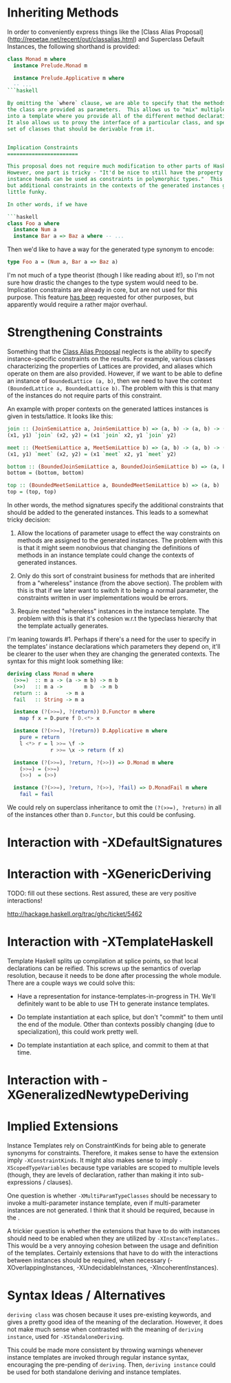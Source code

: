Inheriting Methods
==================

In order to conveniently express things like the [Class Alias Proposal]
(http://repetae.net/recent/out/classalias.html) and Superclass Default
Instances, the following shorthand is provided:

```haskell
class Monad m where
  instance Prelude.Monad m

  instance Prelude.Applicative m where
  -- ...
```haskell

By omitting the `where` clause, we are able to specify that the methods of
the class are provided as parameters.  This allows us to "mix" multiple classes
into a template where you provide all of the different method declarations.
It also allows us to proxy the interface of a particular class, and specify the
set of classes that should be derivable from it.


Implication Constraints
=======================

This proposal does not require much modification to other parts of Haskell.
However, one part is tricky - "It'd be nice to still have the property that
instance heads can be used as constraints in polymorphic types."  This is fine,
but additional constraints in the contexts of the generated instances get a
little funky. 

In other words, if we have

```haskell
class Foo a where
  instance Num a
  instance Bar a => Baz a where -- ...
```

Then we'd like to have a way for the generated type synonym to encode:

```haskell
type Foo a = (Num a, Bar a => Baz a)
```

I'm not much of a type theorist (though I like reading about it!), so I'm not
sure how drastic the changes to the type system would need to be.  Implication
constraints are already in core, but are not used for this purpose.   This
feature <a href="http://hackage.haskell.org/trac/ghc/ticket/5927">has been</a>
requested for other purposes, but apparently would require a rather major
overhaul.


Strengthening Constraints
=========================

Something that the [Class Alias Proposal](http://repetae.net/recent/out/classalias.html)
neglects is the ability to specify instance-specific constraints on the results.
For example, various classes characterizing the properties of Lattices are
provided, and aliases which operate on them are also provided.  However, if we
want to be able to define an instance of `BoundedLattice (a, b)`, then we need
to have the context `(BoundedLattice a, BoundedLattice b)`.  The problem with
this is that many of the instances do not require parts of this constraint.

An example with proper contexts on the generated lattices instances is given
in tests/lattice.  It looks like this:

```haskell
join :: (JoinSemiLattice a, JoinSemiLattice b) => (a, b) -> (a, b) -> (a, b)
(x1, y1) `join` (x2, y2) = (x1 `join` x2, y1 `join` y2)

meet :: (MeetSemiLattice a, MeetSemiLattice b) => (a, b) -> (a, b) -> (a, b)
(x1, y1) `meet` (x2, y2) = (x1 `meet` x2, y1 `meet` y2)

bottom :: (BoundedJoinSemiLattice a, BoundedJoinSemiLattice b) => (a, b)
bottom = (bottom, bottom)

top :: (BoundedMeetSemiLattice a, BoundedMeetSemiLattice b) => (a, b)
top = (top, top)
```

In other words, the method signatures specify the additional constraints that
should be added to the generated instances.  This leads to a somewhat tricky
decision:

1. Allow the locations of parameter usage to effect the way constraints on
   methods are assigned to the generated instances.  The problem with this is
   that it might seem nonobvious that changing the definitions of methods in an
   instance template could change the contexts of generated instances.

2. Only do this sort of constraint business for methods that are inherited from
   a "whereless" instance (from the above section).  The problem with this is
   that if we later want to switch it to being a normal parameter, the
   constraints written in user implementations would be errors.

3. Require nested "whereless" instances in the instance template.  The problem
   with this is that it's cohesion w.r.t the typeclass hierarchy that the
   template actually generates.

I'm leaning towards #1.  Perhaps if there's a need for the user to specify in
the templates' instance declarations which parameters they depend on, it'll be
clearer to the user when they are changing the generated contexts.  The syntax
for this might look something like:

```haskell
deriving class Monad m where
  (>>=)  :: m a -> (a -> m b) -> m b
  (>>)   :: m a ->       m b  -> m b
  return :: a      -> m a
  fail   :: String -> m a

  instance (?(>>=), ?(return)) D.Functor m where
    map f x = D.pure f D.<*> x

  instance (?(>>=), ?(return)) D.Applicative m where
    pure = return
    l <*> r = l >>= \f ->
              r >>= \x -> return (f x)

  instance (?(>>=), ?return, ?(>>)) => D.Monad m where
    (>>=) = (>>=)
    (>>)  = (>>)

  instance (?(>>=), ?return, ?(>>), ?fail) => D.MonadFail m where
    fail = fail
```

We could rely on superclass inheritance to omit the `(?(>>=), ?return)` in all
of the instances other than `D.Functor`, but this could be confusing.


Interaction with -XDefaultSignatures
====================================




Interaction with -XGenericDeriving
==================================

TODO: fill out these sections. Rest assured, these are very positive
interactions!

http://hackage.haskell.org/trac/ghc/ticket/5462

Interaction with -XTemplateHaskell
==================================

Template Haskell splits up compilation at splice points, so that local
declarations can be reified.  This screws up the semantics of overlap
resolution, because it needs to be done after processing the whole module.
There are a couple ways we could solve this:

* Have a representation for instance-templates-in-progress in TH.  We'll
  definitely want to be able to use TH to generate instance templates.

* Do template instantiation at each splice, but don't "commit" to them until
  the end of the module.  Other than contexts possibly changing (due to
  specialization), this could work pretty well.

* Do template instantiation at each splice, and commit to them at that time.


Interaction with -XGeneralizedNewtypeDeriving
=============================================


Implied Extensions
==================

Instance Templates rely on ConstraintKinds for being able to generate synonyms
for constraints.  Therefore, it makes sense to have the extension imply
`-XConstraintKinds`.  It might also makes sense to imply `-XScopedTypeVariables`
because type variables are scoped to multiple levels (though, they are levels
of declaration, rather than making it into sub-expressions / clauses).

One question is whether `-XMultiParamTypeClasses` should be necessary to invoke
a multi-parameter instance template, even if multi-parameter instances are not
generated.  I think that it should be required, because in the .

A trickier question is whether the extensions that have to do with instances
should need to be enabled when they are utilized by `-XInstanceTemplates`..
This would be a very annoying cohesion between the usage and definition of the
templates.  Certainly extensions that have to do with the interactions between
instances should be required, when necessary (-XOverlappingInstances, 
-XUndecidableInstances, -XIncoherentInstances).


Syntax Ideas / Alternatives
===========================

`deriving class` was chosen because it uses pre-existing keywords, and gives a
pretty good idea of the meaning of the declaration.  However, it does not make
much sense when contrasted with the meaning of `deriving instance`, used for 
`-XStandaloneDeriving`.

This could be made more consistent by throwing warnings whenever instance
templates are invoked through regular instance syntax, encouraging the
pre-pending of `deriving`.  Then, `deriving instance` could be used for both
standalone deriving and instance templates.
